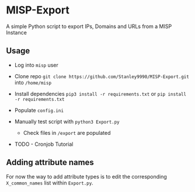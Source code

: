 # MISP-Export
A simple Python script to export IPs, Domains and URLs from a MISP Instance

## Usage
- Log into `misp` user
- Clone repo `git clone https://github.com/Stanley9990/MISP-Export.git` into `/home/misp`
- Install dependencies `pip3 install -r requirements.txt` or `pip install -r requirements.txt`
- Populate `config.ini`
- Manually test script with `python3 Export.py`
    - Check files in `/export` are populated


- TODO - Cronjob Tutorial

## Adding attribute names
For now the way to add attribute types is to edit the corresponding `X_common_names` list within `Export.py`.

